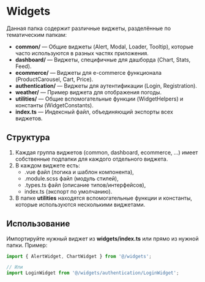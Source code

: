 # Widgets

Данная папка содержит различные виджеты, разделённые по тематическим папкам:

- **common/** — Общие виджеты (Alert, Modal, Loader, Tooltip), которые часто используются в разных частях приложения.
- **dashboard/** — Виджеты, специфичные для дашборда (Chart, Stats, Feed).
- **ecommerce/** — Виджеты для e-commerce функционала (ProductCarousel, Cart, Price).
- **authentication/** — Виджеты для аутентификации (Login, Registration).
- **weather/** — Пример виджета для отображения погоды.
- **utilities/** — Общие вспомогательные функции (WidgetHelpers) и константы (WidgetConstants).
- **index.ts** — Индексный файл, объединяющий экспорты всех виджетов.

## Структура

1. Каждая группа виджетов (common, dashboard, ecommerce, ...) имеет собственные подпапки для каждого отдельного виджета.
2. В каждом виджете есть:
    - .vue файл (логика и шаблон компонента),
    - .module.scss файл (модуль стилей),
    - .types.ts файл (описание типов/интерфейсов),
    - index.ts (экспорт по умолчанию).
3. В папке **utilities** находятся вспомогательные функции и константы, которые используются несколькими виджетами.

## Использование

Импортируйте нужный виджет из **widgets/index.ts** или прямо из нужной папки. Пример:

```ts
import { AlertWidget, ChartWidget } from '@/widgets';

// Или
import LoginWidget from '@/widgets/authentication/LoginWidget';
